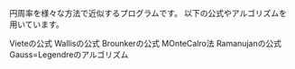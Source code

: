 円周率を様々な方法で近似するプログラムです。
以下の公式やアルゴリズムを用いています。

Vieteの公式
Wallisの公式
Brounkerの公式
MOnteCalro法
Ramanujanの公式
Gauss=Legendreのアルゴリズム
